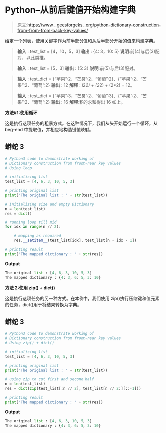 # Python–从前后键值开始构建字典

> 原文:[https://www . geesforgeks . org/python-dictionary-construction-from-from-from-back-key-values/](https://www.geeksforgeeks.org/python-dictionary-construction-from-front-rear-key-values/)

给定一个列表，使用关键字作为前半部分值和从后半部分开始的值来构建字典。

> **输入** : test_list = [4，10，5，3]
> **输出** : {4: 3，10: 5}
> **说明**:前(4)与后(3)配对，以此类推。
> 
> **输入** : test_list = [5，3]
> **输出** : {5: 3}
> **说明**:前(5)与后(3)配对。

> **输入** : test_dict = {“苹果”:2、“芒果”:2、“葡萄”:2}、{“苹果”:2、“芒果”:2、“葡萄”:2}
> **输出** : 12
> **解释** : (2*2) + (2*2) + (2*2) = 12。
> 
> **输入** : test_dict = {“苹果”:3、“芒果”:2、“葡萄”:3}、{“苹果”:2、“芒果”:2、“葡萄”:2}
> **输出** : 16
> **解释**:积的求和得出 16 如上。

**方法#1:使用循环**

这是执行这项任务的粗暴方式。在这种情况下，我们从头开始运行一个循环，从 beg-end 中提取值，并相应地构造键值映射。

## 蟒蛇 3

```py
# Python3 code to demonstrate working of 
# Dictionary construction from front-rear key values
# Using loop

# initializing list
test_list = [4, 6, 3, 10, 5, 3]

# printing original list
print("The original list : " + str(test_list))

# initializing size and empty Dictionary
n = len(test_list)
res = dict()

# running loop till mid
for idx in range(n // 2):

    # mapping as required
    res.__setitem__(test_list[idx], test_list[n - idx - 1]) 

# printing result 
print("The mapped dictionary : " + str(res))
```

**Output**

```py
The original list : [4, 6, 3, 10, 5, 3]
The mapped dictionary : {4: 3, 6: 5, 3: 10}

```

**方法 2:使用 zip() + dict()**

这是执行这项任务的另一种方式。在本例中，我们使用 zip()执行压缩键和值元素的任务，dict()用于将结果转换为字典。

## 蟒蛇 3

```py
# Python3 code to demonstrate working of 
# Dictionary construction from front-rear key values
# Using zip() + dict()

# initializing list
test_list = [4, 6, 3, 10, 5, 3]

# printing original list
print("The original list : " + str(test_list))

# using zip to cut first and second half 
n = len(test_list)
res = dict(zip(test_list[:n // 2], test_list[n // 2:][::-1]))

# printing result 
print("The mapped dictionary : " + str(res))
```

**Output**

```py
The original list : [4, 6, 3, 10, 5, 3]
The mapped dictionary : {4: 3, 6: 5, 3: 10}

```